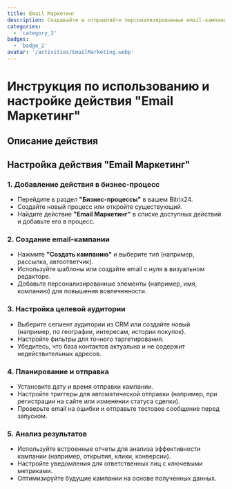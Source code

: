```yaml
---
title: Email Маркетинг
description: Создавайте и отправляйте персонализированные email-кампании для вовлечения аудитории.
categories: 
  - 'category_3'
badges: 
  - 'badge_2'
avatar: '/activities/EmailMarketing.webp'
---
```

# Инструкция по использованию и настройке действия "Email Маркетинг"

## Описание действия

## **Настройка действия "Email Маркетинг"**

### 1. Добавление действия в бизнес-процесс
- Перейдите в раздел **"Бизнес-процессы"** в вашем Bitrix24.
- Создайте новый процесс или откройте существующий.
- Найдите действие **"Email Маркетинг"** в списке доступных действий и добавьте его в процесс.

### 2. Создание email-кампании
- Нажмите **"Создать кампанию"** и выберите тип (например, рассылка, автоответчик).
- Используйте шаблоны или создайте email с нуля в визуальном редакторе.
- Добавьте персонализированные элементы (например, имя, компанию) для повышения вовлеченности.

### 3. Настройка целевой аудитории
- Выберите сегмент аудитории из CRM или создайте новый (например, по географии, интересам, истории покупок).
- Настройте фильтры для точного таргетирования.
- Убедитесь, что база контактов актуальна и не содержит недействительных адресов.

### 4. Планирование и отправка
- Установите дату и время отправки кампании.
- Настройте триггеры для автоматической отправки (например, при регистрации на сайте или изменении статуса сделки).
- Проверьте email на ошибки и отправьте тестовое сообщение перед запуском.

### 5. Анализ результатов
- Используйте встроенные отчеты для анализа эффективности кампании (например, открытия, клики, конверсии).
- Настройте уведомления для ответственных лиц с ключевыми метриками.
- Оптимизируйте будущие кампании на основе полученных данных.